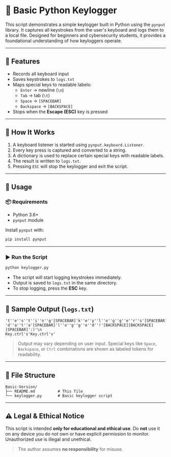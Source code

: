 # 📄 Basic Python Keylogger

This script demonstrates a simple keylogger built in Python using the `pynput` library. It captures all keystrokes from the user's keyboard and logs them to a local file. Designed for beginners and cybersecurity students, it provides a foundational understanding of how keyloggers operate.

---

## 🔧 Features

- Records all keyboard input  
- Saves keystrokes to `logs.txt`  
- Maps special keys to readable labels:
  - `Enter` → newline (`\n`)
  - `Tab` → tab (`\t`)
  - `Space` → `[SPACEBAR]`
  - `Backspace` → `[BACKSPACE]`
- Stops when the **Escape (ESC)** key is pressed

---

## 🧠 How It Works

1. A keyboard listener is started using `pynput.keyboard.Listener`.
2. Every key press is captured and converted to a string.
3. A dictionary is used to replace certain special keys with readable labels.
4. The result is written to `logs.txt`.
5. Pressing `ESC` will stop the keylogger and exit the script.

---

## 🚀 Usage

### 📦 Requirements

- Python 3.6+
- `pynput` module

Install `pynput` with:

```bash
pip install pynput
````

---

### ▶️ Run the Script

```bash
python keylogger.py
```

* The script will start logging keystrokes immediately.
* Output is saved to `logs.txt` in the same directory.
* To stop logging, press the **ESC** key.

---

## 📄 Sample Output (`logs.txt`)

```
't''e''s''t''i''n''g'[SPACEBAR]'k''e''y''l''o''g''g''e''r''s'[SPACEBAR]'i''n'[SPACEBAR]'p''y''t''h''o''n''.'\n
'd''a''t''a'[SPACEBAR]'l''o''g''g''e''d''!'[BACKSPACE][BACKSPACE][SPACEBAR]':)'\n
Key.ctrl's'Key.ctrl'v'
```

> Output may vary depending on user input.
> Special keys like `Space`, `Backspace`, or `Ctrl` combinations are shown as labeled tokens for readability.

---

## 📁 File Structure

```
Basic-Version/
├── README.md          # This file
└── keylogger.py       # Basic keylogger script
```

---

## ⚠️ Legal & Ethical Notice

This script is intended **only for educational and ethical use**.
Do **not** use it on any device you do not own or have explicit permission to monitor. Unauthorized use is illegal and unethical.

> The author assumes **no responsibility** for misuse.

```